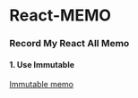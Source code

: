 # React-MEMO
### Record My React All Memo

#### 1. Use Immutable
[Immutable memo](https://github.com/lastingyeh/React-MEMO/tree/master/ImmutableMemo)
